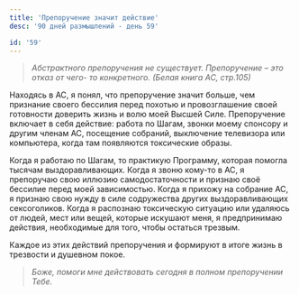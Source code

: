 ```yaml
---
title: 'Препоручение значит действие'
desc: '90 дней размышлений - день 59'

id: '59'
---
```


> _Абстрактного препоручения не существует. Препоручение – это отказ от чего-
> то конкретного._ _(Белая книга АС, стр.105)_

Находясь в АС, я понял, что препоручение значит больше, чем признание своего
бессилия перед похотью и провозглашение своей готовности доверить жизнь и волю
моей Высшей Силе. Препоручение включает в себя действие: работа по Шагам,
звонки моему спонсору и другим членам АС, посещение собраний, выключение
телевизора или компьютера, когда там появляются токсические образы.

Когда я работаю по Шагам, то практикую Программу, которая помогла тысячам
выздоравливающих. Когда я звоню кому-то в АС, я препоручаю свою иллюзию
самодостаточности и признаю своё бессилие перед моей зависимостью. Когда я
прихожу на собрание АС, я признаю свою нужду в силе содружества других
выздоравливающих сексоголиков. Когда я распознаю токсическую ситуацию или
удаляюсь от людей, мест или вещей, которые искушают меня, я предпринимаю
действия, необходимые для того, чтобы остаться трезвым.

Каждое из этих действий препоручения и формируют в итоге жизнь в трезвости и
душевном покое.

> _Боже, помоги мне действовать сегодня в полном препоручении Тебе._
